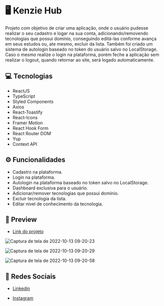 # 🖥️ Kenzie Hub
Projeto com objetivo de criar uma aplicação, onde o usuário pudesse realizar o seu cadastro e logar na sua conta, adicionando/removendo tecnologias que possui domínio, conseguindo editá-las conforme avança em seus estudos ou, ate mesmo, excluir da lista. Também foi criado um sistema de autologin baseado no token do usuário salvo no LocalStorage. Caso o mesmo realize o login na plataforma, porém feche a aplicação sem realizar o logout, quando retornar ao site, será logado automaticamente.

## 💻 Tecnologias
- ReactJS
- TypeScript
- Styled Components
- Axios
- React-Toastify
- React-Icons
- Framer Motion
- React Hook Form
- React Router DOM
- Yup
- Context API

## ⚙️ Funcionalidades
- Cadastro na plataforma.
- Login na plataforma.
- Autologin na plataforma baseado no token salvo no LocalStorage.
- Dashboard exclusiva para o usuário.
- Adicionar/remover tecnologias que possui domínio.
- Excluir tecnologia da lista.
- Editar nível de conhecimento da tecnologia.


## 🎨 Preview

- <a href="https://kenzie-hub-matheusfelipetp.vercel.app/">Link do projeto</a>

![Captura de tela de 2022-10-13 09-20-23](https://user-images.githubusercontent.com/102761014/195594612-ef99dd1b-53af-41d1-b65a-92bcc4061a95.png)

![Captura de tela de 2022-10-13 09-20-29](https://user-images.githubusercontent.com/102761014/195594663-9eb11b57-983e-40d9-b5cc-4300e2111a1c.png)

![Captura de tela de 2022-10-13 09-20-58](https://user-images.githubusercontent.com/102761014/195594689-e8289123-feff-4370-83ca-5baddc0e7e64.png)


## 📱 Redes Sociais
- [Linkedin](https://www.linkedin.com/in/matheusfelipetp/)

- [Instagram](https://www.instagram.com/matheusfelipetp/)

